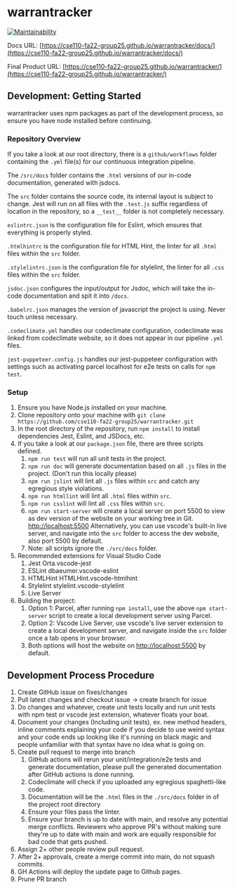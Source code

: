 # warrantracker

[![Maintainability](https://api.codeclimate.com/v1/badges/a9822f1d8f989e320345/maintainability)](https://codeclimate.com/github/cse110-fa22-group25/warrantracker/maintainability)

Docs URL: [https://cse110-fa22-group25.github.io/warrantracker/docs/](https://cse110-fa22-group25.github.io/warrantracker/docs/)

Final Product URL: [https://cse110-fa22-group25.github.io/warrantracker/](https://cse110-fa22-group25.github.io/warrantracker/)
## Development: Getting Started

warrantracker uses npm packages as part of the development process, so ensure you have
node installed before continuing.

### Repository Overview

If you take a look at our root directory, there is a `github/workflows` folder containing the `.yml`
file(s) for our continuous integration pipeline.

The `/src/docs` folder contains the `.html` versions of our in-code documentation, generated with jsdocs.

The `src` folder contains the source code, its internal layout is subject to change.
Jest will run on all files with the `.test.js` suffix regardless of location in the repository, so a `__test__` folder is not completely necessary.

`eslintrc.json` is the configuration file for Eslint, which ensures that everything is properly styled.

`.htmlhintrc` is the configuration file for HTML Hint, the linter for all `.html` files within the `src` folder.

`.stylelintrc.json` is the configuration file for stylelint, the linter for all `.css` files within the `src` folder.

`jsdoc.json` configures the input/output for Jsdoc, which will take the in-code documentation and spit it into `/docs`.

`.babelrc.json` manages the version of javascript the project is using. Never touch unless necessary.

`.codeclimate.yml` handles our codeclimate configuration, codeclimate was linked from codeclimate website, so it does not appear in our pipeline `.yml` files.

`jest-puppeteer.config.js` handles our jest-puppeteer configuration with settings such as activating parcel localhost for e2e tests on calls for `npm test`.

### Setup

1. Ensure you have Node.js installed on your machine.
2. Clone repository onto your machine with `git clone https://github.com/cse110-fa22-group25/warrantracker.git`
3. In the root directory of the repository, run `npm install` to install dependencies Jest, Eslint, and JSDocs, etc.
4. If you take a look at our `package.json` file, there are three scripts defined.
   1. `npm run test` will run all unit tests in the project.
   2. `npm run doc` will generate documentation based on all `.js` files in the project. (Don't run this locally please)
   3. `npm run jslint` will lint all `.js` files within `src` and catch any egregious style violations.
   4. `npm run htmllint` will lint all `.html` files within `src`.
   5. `npm run csslint` will lint all `.css` files within `src`.
   6. `npm run start-server` will create a local server on port 5500 to view as dev version of the website on your working tree in Git. [http://localhost:5500](http://localhost:5500) Alternatively, you can use vscode's built-in live server, and navigate into the `src` folder to access the dev website, also port 5500 by default.
   7. Note: all scripts ignore the `./src/docs` folder.
5. Recommended extensions for Visual Studio Code
   1. Jest Orta.vscode-jest
   2. ESLint dbaeumer.vscode-eslint
   3. HTMLHint HTMLHint.vscode-htmlhint
   4. Stylelint stylelint.vscode-stylelint
   5. Live Server
6. Building the project:
   1. Option 1: Parcel, after running `npm install`, use the above `npm start-server` script to create a local development server using Parcel.
   2. Option 2: Vscode Live Server, use vscode's live server extension to create a local development server, and navigate inside the `src` folder once a tab opens in your browser.
   3. Both options will host the website on [http://localhost:5500](http://localhost:5500) by default.

## Development Process Procedure

1. Create GitHub issue on fixes/changes
2. Pull latest changes and checkout issue -> create branch for issue
3. Do changes and whatever, create unit tests locally and run unit tests with npm test or vscode jest extension, whatever floats your boat.
4. Document your changes (Including unit tests), ex. new method headers, inline comments explaining your code if you decide to use weird syntax and your code ends up looking like it's running on black magic and people unfamiliar with that syntax have no idea what is going on.
5. Create pull request to merge into branch
   1. GitHub actions will rerun your unit/integration/e2e tests and generate documentation, please pull the generated documentation after GitHub actions is done running.
   2. Codeclimate will check if you uploaded any egregious spaghetti-like code.
   3. Documentation will be the `.html` files in the `./src/docs` folder in of the project root directory
   4. Ensure your files pass the linter.
   5. Ensure your branch is up to date with main, and resolve any potential merge conflicts. Reviewers who approve PR's without making sure they're up to date with main and work are equally responsible for bad code that gets pushed.
6. Assign 2+ other people review pull request.
7. After 2+ approvals, create a merge commit into main, do not squash commits.
8. GH Actions will deploy the update page to Github pages.
9. Prune PR branch
